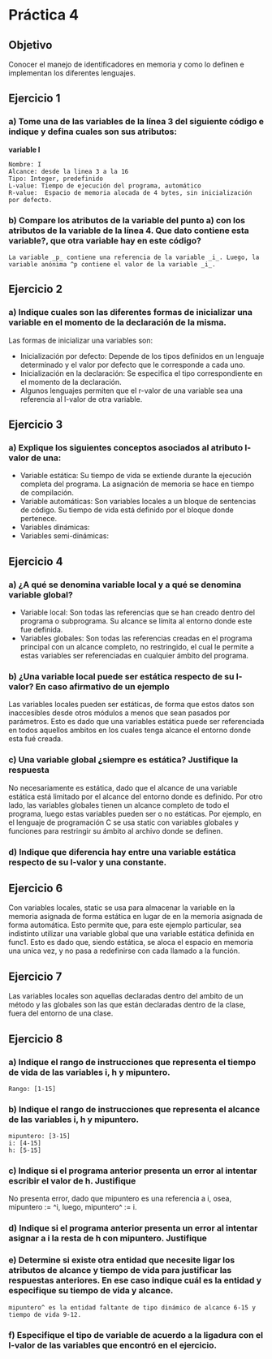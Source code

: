 # Práctica 4

## Objetivo 
Conocer el manejo de identificadores en memoria y como lo definen e implementan los diferentes lenguajes.

## Ejercicio 1
### a) Tome una de las variables de la línea 3 del siguiente código e indique y defina cuales son sus atributos:

__variable I__
  
    Nombre: I
    Alcance: desde la linea 3 a la 16
    Tipo: Integer, predefinido
    L-value: Tiempo de ejecución del programa, automático
    R-value:  Espacio de memoria alocada de 4 bytes, sin inicialización por defecto.
        
### b) Compare los atributos de la variable del punto a) con los atributos de la variable de la línea 4. Que dato contiene esta variable?, que otra variable hay en este código?

    La variable _p_ contiene una referencia de la variable _i_. Luego, la variable anónima ^p contiene el valor de la variable _i_.
    
## Ejercicio 2
### a) Indique cuales son las diferentes formas de inicializar una variable en el momento de la declaración de la misma.
    
Las formas de inicializar una variables son:
* Inicialización por defecto: Depende de los tipos definidos en un lenguaje determinado y el valor por defecto que le corresponde a cada uno.
* Inicialización en la declaración: Se especifica el tipo correspondiente en el momento de la declaración.
* Algunos lenguajes permiten que el r-valor de una variable sea una referencia al l-valor de otra variable.

## Ejercicio 3
### a) Explique los siguientes conceptos asociados al atributo l-valor de una:
* Variable estática: Su tiempo de vida se extiende durante la ejecución completa del programa. La asignación de memoria se hace en tiempo de compilación.
* Variable automáticas: Son variables locales a un bloque de sentencias de código. Su tiempo de vida está definido por el bloque donde pertenece.
* Variables dinámicas: 
* Variables semi-dinámicas: 

## Ejercicio 4
### a) ¿A qué se denomina variable local y a qué se denomina variable global?
* Variable local: Son todas las referencias que se han creado dentro del programa o subprograma. Su alcance se límita al entorno donde este fue definida.
* Variables globales: Son todas las referencias creadas en el programa principal con un alcance completo, no restringido, el cual le permite a estas variables ser referenciadas en cualquier ámbito del programa.

### b) ¿Una variable local puede ser estática respecto de su l-valor? En caso afirmativo de un ejemplo
Las variables locales pueden ser estáticas, de forma que estos datos son inaccesibles desde otros módulos a menos que sean pasados por parámetros. Esto es dado que una variables estática puede ser referenciada en todos aquellos ambitos en los cuales tenga alcance el entorno donde esta fué creada.

### c) Una variable global ¿siempre es estática? Justifique la respuesta
No necesariamente es estática, dado que el alcance de una variable estática está limitado por el alcance del entorno donde es definido. Por otro lado, las variables globales tienen un alcance completo de todo el programa, luego estas variables pueden ser o no estáticas. Por ejemplo, en el lenguaje de programación C se usa static con variables globales y funciones para restringir su ámbito al archivo donde se definen.

### d) Indique que diferencia hay entre una variable estática respecto de su l-valor y una constante.

## Ejercicio 6
Con variables locales, static se usa para almacenar la variable en la memoria asignada de forma estática en lugar de en la memoria asignada de forma automática. Esto permite que, para este ejemplo particular, sea indistinto utilizar una variable global que una variable estática definida en func1. Esto es dado que, siendo estática, se aloca el espacio en memoria una unica vez, y no pasa a redefinirse con cada llamado a la función.

## Ejercicio 7
Las variables locales son aquellas declaradas dentro del ambito de un método y las globales son las que están declaradas dentro de la clase, fuera del entorno de una clase.

## Ejercicio 8
### a) Indique el rango de instrucciones que representa el tiempo de vida de las variables i, h y mipuntero.
    Rango: [1-15]

### b) Indique el rango de instrucciones que representa el alcance de las variables i, h y mipuntero.
    mipuntero: [3-15]
    i: [4-15]
    h: [5-15]

### c) Indique si el programa anterior presenta un error al intentar escribir el valor de h. Justifique
No presenta error, dado que mipuntero es una referencia a i, osea, mipuntero := ^i, luego, mipuntero^ := i.
    
### d) Indique si el programa anterior presenta un error al intentar asignar a i la resta de h con mipuntero. Justifique


### e) Determine si existe otra entidad que necesite ligar los atributos de alcance y tiempo de vida para justificar las respuestas anteriores. En ese caso indique cuál es la entidad y especifique su tiempo de vida y alcance.
    mipuntero^ es la entidad faltante de tipo dinámico de alcance 6-15 y tiempo de vida 9-12.

### f) Especifique el tipo de variable de acuerdo a la ligadura con el l-valor de las variables que encontró en el ejercicio.
